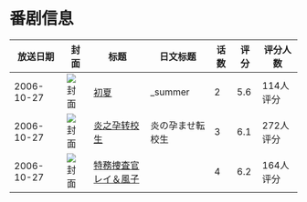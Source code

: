 # 番剧信息

|放送日期|封面|标题|日文标题|话数|评分|评分人数|
|---|---|---|---|---|---|---|
|2006-10-27|![封面](https://lain.bgm.tv/pic/cover/c/36/10/9733_Gk1Wi.jpg)|[初夏](https://bangumi.tv/subject/9733)|_summer|2|5.6|114人评分|
|2006-10-27|![封面](https://bangumi.tv/img/no_icon_subject.png)|[炎之孕转校生](https://bangumi.tv/subject/62242)|炎の孕ませ転校生|3|6.1|272人评分|
|2006-10-27|![封面](https://bangumi.tv/img/no_icon_subject.png)|[特務捜査官レイ＆風子](https://bangumi.tv/subject/70300)||4|6.2|164人评分|
